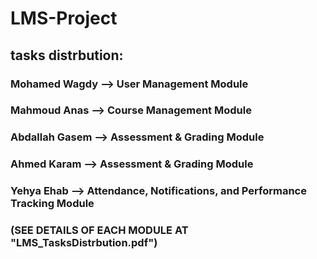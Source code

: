 # LMS-Project
## tasks distrbution:

### Mohamed Wagdy   --> User Management Module
### Mahmoud Anas    --> Course Management Module
### Abdallah Gasem  --> Assessment & Grading Module
### Ahmed Karam     --> Assessment & Grading Module
### Yehya Ehab      -->  Attendance, Notifications, and Performance Tracking Module

### (SEE DETAILS OF EACH MODULE AT "LMS_TasksDistrbution.pdf")
